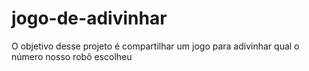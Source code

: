 # jogo-de-adivinhar
O objetivo desse projeto é compartilhar um jogo para adivinhar qual o número nosso robô escolheu
